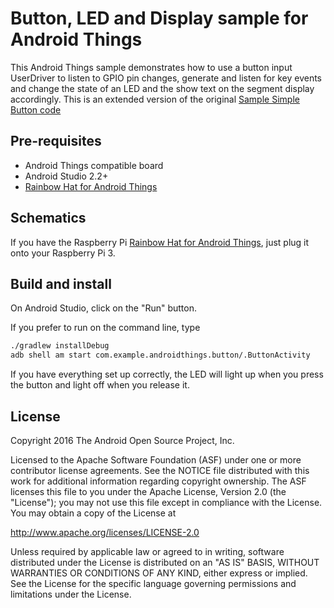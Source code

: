 # Button, LED and Display sample for Android Things 

This Android Things sample demonstrates how to use a button input
UserDriver to listen to GPIO pin changes, generate and listen for key events
and change the state of an LED and the show text on the segment display accordingly. This is an extended version of the original [Sample Simple Button code](https://github.com/androidthings/sample-button)

## Pre-requisites

- Android Things compatible board
- Android Studio 2.2+
- [Rainbow Hat for Android Things](https://shop.pimoroni.com/products/rainbow-hat-for-android-things)
## Schematics

If you have the Raspberry Pi [Rainbow Hat for Android Things](https://shop.pimoroni.com/products/rainbow-hat-for-android-things), just plug it onto your Raspberry Pi 3.

## Build and install

On Android Studio, click on the "Run" button.

If you prefer to run on the command line, type

```bash
./gradlew installDebug
adb shell am start com.example.androidthings.button/.ButtonActivity
```

If you have everything set up correctly, the LED will light up when you press
the button and light off when you release it. 

## License

Copyright 2016 The Android Open Source Project, Inc.

Licensed to the Apache Software Foundation (ASF) under one or more contributor
license agreements.  See the NOTICE file distributed with this work for
additional information regarding copyright ownership.  The ASF licenses this
file to you under the Apache License, Version 2.0 (the "License"); you may not
use this file except in compliance with the License.  You may obtain a copy of
the License at

  http://www.apache.org/licenses/LICENSE-2.0

Unless required by applicable law or agreed to in writing, software
distributed under the License is distributed on an "AS IS" BASIS, WITHOUT
WARRANTIES OR CONDITIONS OF ANY KIND, either express or implied.  See the
License for the specific language governing permissions and limitations under
the License.
